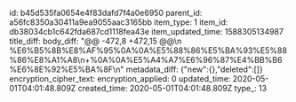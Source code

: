 id: b45d535fa0654e4f83dafd7f4a0e6950
parent_id: a56fc8350a30411a9ea9055aac3165bb
item_type: 1
item_id: db38034cb1c642fda687cd1118fea43e
item_updated_time: 1588305134987
title_diff: 
body_diff: "@@ -472,8 +472,15 @@\n %E6%B5%8B%E8%AF%95%0A%0A%E5%88%86%E5%BA%93%E5%88%86%E8%A1%A8\n+%0A%0A%E5%A4%A7%E6%96%87%E4%BB%B6%E6%8E%92%E5%BA%8F\n"
metadata_diff: {"new":{},"deleted":[]}
encryption_cipher_text: 
encryption_applied: 0
updated_time: 2020-05-01T04:01:48.809Z
created_time: 2020-05-01T04:01:48.809Z
type_: 13